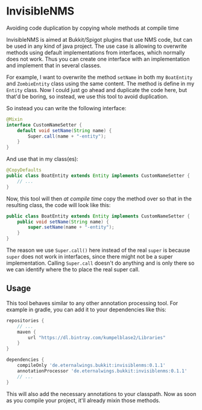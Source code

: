 # InvisibleNMS
Avoiding code duplication by copying whole methods at compile time

InvisibleNMS is aimed at Bukkit/Spigot plugins that use NMS code, but can be used in any kind of java project. The use case is allowing to overwrite methods using default implementations from interfaces, which normally does not work. Thus you can create one interface with an implementation and implement that in several classes.

For example, I want to overwrite the method `setName` in both my `BoatEntity` and `ZombieEntity` class using the same content. The method is define in my `Entity` class. Now I could just go ahead and duplicate the code here, but that'd be boring, so instead, we use this tool to avoid duplication.

So instead you can write the following interface:

```java
@Mixin
interface CustomNameSetter {
    default void setName(String name) {
        Super.call(name + "-entity");
    }
}
```

And use that in my class(es):

```java
@CopyDefaults
public class BoatEntity extends Entity implements CustomNameSetter {
    // ...
}
```

Now, this tool will then _at compile time_ copy the method over so that in the resulting class, the code will look like this:

```java
public class BoatEntity extends Entity implements CustomNameSetter {
    public void setName(String name) {
        super.setName(name + "-entity");
    }
}
```

The reason we use `Super.call()` here instead of the real `super` is because `super` does not work in interfaces, since there might not be a super implementation. Calling `Super.call` doesn't do anything and is only there so we can identify where the to place the real super call.

## Usage

This tool behaves similar to any other annotation processing tool. For example in gradle, you can add it to your dependencies like this:
```groovy
repositories {
    // ...
    maven {
        url "https://dl.bintray.com/kumpelblase2/Libraries"
    }
}

dependencies {
    compileOnly 'de.eternalwings.bukkit:invisiblenms:0.1.1'
    annotationProcessor 'de.eternalwings.bukkit:invisiblenms:0.1.1'
    // ...
}
```

This will also add the necessary annotations to your classpath. Now as soon as you compile your project, it'll already mixin those methods.
